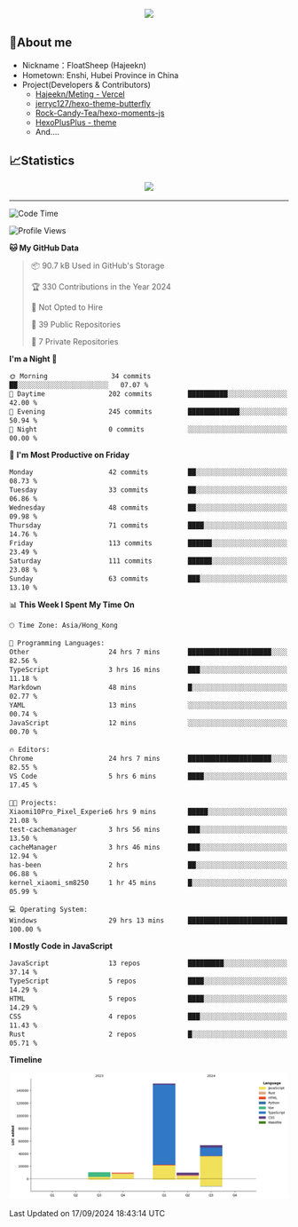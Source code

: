 <p align="center">
   <a href="https://git.io/typing-svg"><img src="https://readme-typing-svg.demolab.com?font=Fira+Code&pause=1000&color=F7DD11&center=true&vCenter=true&width=435&lines=Floating+in+the+clouds~;I'm+glad+to+meet+you+again" /></a>
</p>

## 🥱About me

- Nickname：FloatSheep (Hajeekn)
- Hometown: Enshi, Hubei Province in China
- Project(Developers & Contributors)
   - [Hajeekn/Meting - Vercel](https://github.com/hajeekn/vercel-meting)
   - [jerryc127/hexo-theme-butterfly](https://github.com/jerryc127/hexo-theme-butterfly)
   - [Rock-Candy-Tea/hexo-moments-js](https://github.com/Rock-Candy-Tea/hexo-moments-js)
   - [HexoPlusPlus - theme](https://github.com/HexoPlusPlus/HexoPlusPlus)
   - And....


## 📈Statistics

<div align="center">
<img src="https://github-readme-stats-git-masterrstaa-rickstaa.vercel.app/api?username=FloatSheep" />
</div>

---

<!--START_SECTION:waka-->
![Code Time](http://img.shields.io/badge/Code%20Time-184%20hrs%2038%20mins-blue)

![Profile Views](http://img.shields.io/badge/Profile%20Views-0-blue)

**🐱 My GitHub Data** 

> 📦 90.7 kB Used in GitHub's Storage 
 > 
> 🏆 330 Contributions in the Year 2024
 > 
> 🚫 Not Opted to Hire
 > 
> 📜 39 Public Repositories 
 > 
> 🔑 7 Private Repositories 
 > 
**I'm a Night 🦉** 

```text
🌞 Morning                34 commits          ██░░░░░░░░░░░░░░░░░░░░░░░   07.07 % 
🌆 Daytime                202 commits         ██████████░░░░░░░░░░░░░░░   42.00 % 
🌃 Evening                245 commits         █████████████░░░░░░░░░░░░   50.94 % 
🌙 Night                  0 commits           ░░░░░░░░░░░░░░░░░░░░░░░░░   00.00 % 
```
📅 **I'm Most Productive on Friday** 

```text
Monday                   42 commits          ██░░░░░░░░░░░░░░░░░░░░░░░   08.73 % 
Tuesday                  33 commits          ██░░░░░░░░░░░░░░░░░░░░░░░   06.86 % 
Wednesday                48 commits          ██░░░░░░░░░░░░░░░░░░░░░░░   09.98 % 
Thursday                 71 commits          ████░░░░░░░░░░░░░░░░░░░░░   14.76 % 
Friday                   113 commits         ██████░░░░░░░░░░░░░░░░░░░   23.49 % 
Saturday                 111 commits         ██████░░░░░░░░░░░░░░░░░░░   23.08 % 
Sunday                   63 commits          ███░░░░░░░░░░░░░░░░░░░░░░   13.10 % 
```


📊 **This Week I Spent My Time On** 

```text
🕑︎ Time Zone: Asia/Hong_Kong

💬 Programming Languages: 
Other                    24 hrs 7 mins       █████████████████████░░░░   82.56 % 
TypeScript               3 hrs 16 mins       ███░░░░░░░░░░░░░░░░░░░░░░   11.18 % 
Markdown                 48 mins             █░░░░░░░░░░░░░░░░░░░░░░░░   02.77 % 
YAML                     13 mins             ░░░░░░░░░░░░░░░░░░░░░░░░░   00.74 % 
JavaScript               12 mins             ░░░░░░░░░░░░░░░░░░░░░░░░░   00.70 % 

🔥 Editors: 
Chrome                   24 hrs 7 mins       █████████████████████░░░░   82.55 % 
VS Code                  5 hrs 6 mins        ████░░░░░░░░░░░░░░░░░░░░░   17.45 % 

🐱‍💻 Projects: 
Xiaomi10Pro_Pixel_Experie6 hrs 9 mins        █████░░░░░░░░░░░░░░░░░░░░   21.08 % 
test-cachemanager        3 hrs 56 mins       ███░░░░░░░░░░░░░░░░░░░░░░   13.50 % 
cacheManager             3 hrs 46 mins       ███░░░░░░░░░░░░░░░░░░░░░░   12.94 % 
has-been                 2 hrs               ██░░░░░░░░░░░░░░░░░░░░░░░   06.88 % 
kernel_xiaomi_sm8250     1 hr 45 mins        █░░░░░░░░░░░░░░░░░░░░░░░░   05.99 % 

💻 Operating System: 
Windows                  29 hrs 13 mins      █████████████████████████   100.00 % 
```

**I Mostly Code in JavaScript** 

```text
JavaScript               13 repos            █████████░░░░░░░░░░░░░░░░   37.14 % 
TypeScript               5 repos             ████░░░░░░░░░░░░░░░░░░░░░   14.29 % 
HTML                     5 repos             ████░░░░░░░░░░░░░░░░░░░░░   14.29 % 
CSS                      4 repos             ███░░░░░░░░░░░░░░░░░░░░░░   11.43 % 
Rust                     2 repos             █░░░░░░░░░░░░░░░░░░░░░░░░   05.71 % 
```



**Timeline**

![Lines of Code chart](https://raw.githubusercontent.com/FloatSheep/FloatSheep/main/assets/bar_graph.png)


 Last Updated on 17/09/2024 18:43:14 UTC
<!--END_SECTION:waka-->

